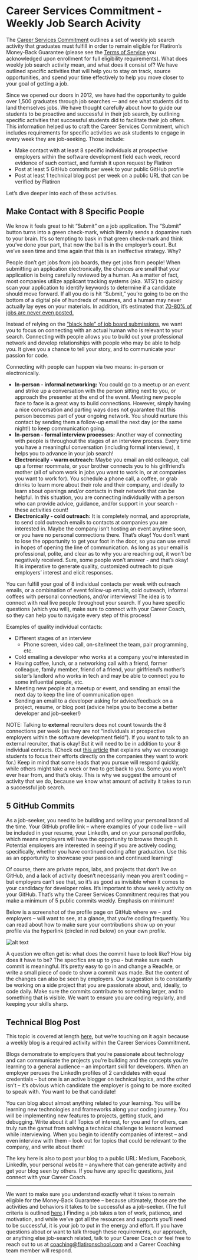 # Career Services Commitment - Weekly Job Search Acivity

The [Career Services Commitment](https://flatironschool.com/career-services-commitment/) outlines a set of weekly job search activity that graduates must fulfill in order to remain eligible for Flatiron’s Money-Back Guarantee (please see the [Terms of Service](https://learn.co/tos) you acknowledged upon enrollment for full eligibility requirements). What does weekly job search activity mean, and what does it consist of? We have outlined specific activities that will help you to stay on track, source opportunities, and spend your time effectively to help you move closer to your goal of getting a job.

Since we opened our doors in 2012, we have had the opportunity to guide over 1,500 graduates through job searches — and see what students did to land themselves jobs. We have thought carefully about how to guide our students to be proactive and successful in their job search, by outlining specific activities that successful students did to facilitate their job offers. This information helped us to craft the Career Services Commitment, which includes requirements for specific activities we ask students to engage in every week they are job-seeking. Those include: 

* Make contact with at least 8 specific individuals at prospective employers within the software development field each week, record evidence of such contact, and furnish it upon request by Flatiron
* Post at least 5 GitHub commits per week to your public GitHub profile
* Post at least 1 technical blog post per week on a public URL that can be verified by Flatiron

Let’s dive deeper into each of these activities.

## Make Contact with 8 Specific People

We know it feels great to hit “Submit” on a job application. The “Submit” button turns into a green check-mark, which literally sends a dopamine rush to your brain. It’s so tempting to bask in that green check-mark and think you’ve done your part, that now the ball is in the employer’s court. But we’ve seen time and time again that this is an ineffective strategy. Why?

People don’t get jobs from job boards, they get jobs from people! When submitting an application electronically, the chances are small that your application is being carefully reviewed by a human. As a matter of fact, most companies utilize applicant tracking systems (aka. ‘ATS’) to quickly scan your application to identify keywords to determine if a candidate should move forward. If all you do is hit “Submit,” you’re going to be on the bottom of a digital pile of hundreds of resumes, and a human may never actually lay eyes on your materials. In addition, it’s estimated that [70-80% of jobs are never even posted.](https://www.npr.org/2011/02/08/133474431/a-successful-job-search-its-all-about-networking)

Instead of relying on the [“black hole” of job board submissions](https://www.youtube.com/watch?v=3E3ABerhq3k), we want you to focus on connecting with an actual human who is relevant to your search. Connecting with people allows you to build out your professional network and develop relationships with people who may be able to help you. It gives you a chance to tell your story, and to communicate your passion for code.

Connecting with people can happen via two means: in-person or electronically.
* **In-person - informal networking:** You could go to a meetup or an event and strike up a conversation with the person sitting next to you, or approach the presenter at the end of the event. Meeting new people face to face is a great way to build connections. However, simply having a nice conversation and parting ways does not guarantee that this person becomes part of your ongoing network. You should nurture this contact by sending them a follow-up email the next day (or the same night!) to keep communication going.
* **In-person - formal interview processes:** Another way of connecting with people is throughout the stages of an interview process. Every time you have a meaningful conversation (including formal interviews), it helps you to advance in your job search!
* **Electronically - warm outreach:** Maybe you email an old colleague, call up a former roommate, or your brother connects you to his girlfriend’s mother (all of whom work in jobs you want to work in, or at companies you want to work for). You schedule a phone call, a coffee, or grab drinks to learn more about their role and their company, and ideally to learn about openings and/or contacts in their network that can be helpful. In this situation, you are connecting individually with a person who can provide advice, guidance, and/or support in your search - these activities count!
* **Electronically - cold outreach:** It is completely normal, and appropriate, to send cold outreach emails to contacts at companies you are interested in. Maybe the company isn’t hosting an event anytime soon, or you have no personal connections there. That’s okay! You don’t want to lose the opportunity to get your foot in the door, so you can use email in hopes of opening the line of communication. As long as your email is professional, polite, and clear as to why you are reaching out, it won’t be negatively received. Sure, some people won’t answer - and that’s okay! It is imperative to generate quality, customized outreach to pique employers’ interest and elicit responses.

You can fulfill your goal of 8 individual contacts per week with outreach emails, or a combination of event follow-up emails, cold outreach, informal coffees with personal connections, and/or interviews! The idea is to connect with real live people throughout your search. If you have specific questions (which you will), make sure to connect with your Career Coach, so they can help you to navigate every step of this process!

Examples of quality individual contacts:
* Different stages of an interview
  * Phone screen, video call, on-site/meet the team, pair programming, etc.
* Cold emailing a developer who works at a company you’re interested in
* Having coffee, lunch, or a networking call with a friend, former colleague, family member, friend of a friend, your girlfriend’s mother’s sister’s landlord who works in tech and may be able to connect you to some influential people, etc.
* Meeting new people at a meetup or event, and sending an email the next day to keep the line of communication open
* Sending an email to a developer asking for advice/feedback on a project, resume, or blog post (advice helps you to become a better developer and job-seeker!)

NOTE: Talking to **external** recruiters does not count towards the 8 connections per week (as they are not “individuals at prospective employers within the software development field”). If you want to talk to an external recruiter, that is okay! But it will need to be in addition to your 8 individual contacts. (Check out [this article](https://www.quora.com/What-do-tech-recruiters-think-about-programming-bootcamps-like-Hack-Reactor-DigitalCrafts-MakerSquare-and-Dev-Bootcamp/answer/Rebekah-Rombom-1) that explains why we encourage students to focus their efforts directly on the companies they want to work for.)
Keep in mind that some leads that you pursue will respond quickly, while others might take a week or two to get back to you. Some you won’t ever hear from, and that’s okay. This is why we suggest the amount of activity that we do, because we know what amount of activity it takes to run a successful job search.

## 5 GitHub Commits

As a job-seeker, you need to be building and selling your personal brand all the time. Your GitHub profile link – where examples of your code live – will be included in your resume, your LinkedIn, and on your personal portfolio, which means employers will have the opportunity to browse through it. Potential employers are interested in seeing if you are actively coding; specifically, whether you have continued coding after graduation. Use this as an opportunity to showcase your passion and continued learning!

Of course, there are private repos, labs, and projects that don’t live on GitHub, and a lack of activity doesn’t necessarily mean you aren’t coding – but employers can’t see that, so it’s as good as invisible when it comes to your candidacy for developer roles.  It’s important to show weekly activity on your GitHub. That’s why the Career Services Commitment requires that you make a minimum of 5 public commits weekly. Emphasis on minimum!

Below is a screenshot of the profile page on GitHub where we – and employers – will want to see, at a glance, that you’re coding frequently. You can read about how to make sure your contributions show up on your profile via the hyperlink (circled in red below) on your own profile.

![alt text](https://lh6.googleusercontent.com/5hh4PfqvJzYfEfrWvjk4U2YZuM10jZPcBDrBO5TFAPlnOwWzUzsa_63WF4pffWzAe1tOVwIt4f7XCecdKh84K9_xwWNFHJUMV4N_HjQzLD9G5YmWzE7lFkDogZoms7l-j4n1s6rr)

A question we often get is: what does the commit have to look like? How big does it have to be? The specifics are up to you - but make sure each commit is meaningful. It’s pretty easy to go in and change a ReadMe, or write a small piece of code to show a commit was made. But the content of the changes can also be seen by employers. Our suggestion is to constantly be working on a side project that you are passionate about, and, ideally, to code daily. Make sure the commits contribute to something larger, and to something that is visible. We want to ensure you are coding regularly, and keeping your skills sharp.

## Technical Blog Post

This topic is covered at length [here](https://learn.co/tracks/career-prep/career-prep/your-online-presence/blogging), but we’re touching on it again because a weekly blog is a required activity within the Career Services Commitment.

Blogs demonstrate to employers that you’re passionate about technology and can communicate the projects you’re building and the concepts you’re learning to a general audience – an important skill for developers. When an employer peruses the LinkedIn profiles of 2 candidates with equal credentials – but one is an active blogger on technical topics, and the other isn’t – it’s obvious which candidate the employer is going to be more excited to speak with. You want to be that candidate!

You can blog about almost anything related to your learning. You will be learning new technologies and frameworks along your coding journey. You will be implementing new features to projects, getting stuck, and debugging. Write about it all! Topics of interest, for you and for others, can truly run the gamut from solving a technical challenge to lessons learned while interviewing. When you begin to identify companies of interest – and even interview with them – look out for topics that could be relevant to the company, and write about them! 

The key here is also to post your blog to a public URL: Medium, Facebook, LinkedIn, your personal website – anywhere that can generate activity and get your blog seen by others. If you have any specific questions, just connect with your Career Coach.

---

We want to make sure you understand exactly what it takes to remain eligible for the Money-Back Guarantee – because ultimately, those are the activities and behaviors it takes to be successful as a job-seeker. (The full criteria is outlined [here](http://go.flatironschool.com/career-services-commitment).) Finding a job takes a ton of work, patience, and motivation, and while we’ve got all the resources and supports you’ll need to be successful, it is your job to put in the energy and effort. If you have questions about or want to talk through these requirements, our approach, or anything else job-search related, talk to your Career Coach or feel free to reach out to us at [coaching@flatironschool.com](mailto:coaching@flatironschool.com) and a Career Coaching team member will respond.

